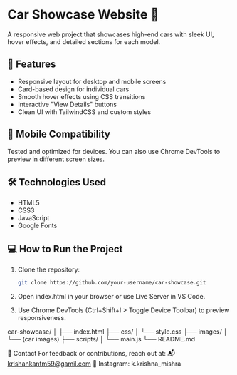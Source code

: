 # Car Showcase Website 🚗

A responsive web project that showcases high-end cars with sleek UI, hover effects, and detailed sections for each model.

## 🚀 Features

- Responsive layout for desktop and mobile screens
- Card-based design for individual cars
- Smooth hover effects using CSS transitions
- Interactive "View Details" buttons
- Clean UI with TailwindCSS and custom styles

## 📱 Mobile Compatibility

Tested and optimized for devices. You can also use Chrome DevTools to preview in different screen sizes.

## 🛠️ Technologies Used

- HTML5
- CSS3
- JavaScript
- Google Fonts

## 💻 How to Run the Project

1. Clone the repository:

   ```bash
   git clone https://github.com/your-username/car-showcase.git

   ```

2. Open index.html in your browser or use Live Server in VS Code.

3. Use Chrome DevTools (Ctrl+Shift+I > Toggle Device Toolbar) to preview responsiveness.

car-showcase/
│
├── index.html
├── css/
│ └── style.css
├── images/
│ └── (car images)
├── scripts/
│ └── main.js
└── README.md

📧 Contact
For feedback or contributions, reach out at:
📬 krishankantm59@gamil.com
📱 Instagram: k.krishna_mishra
